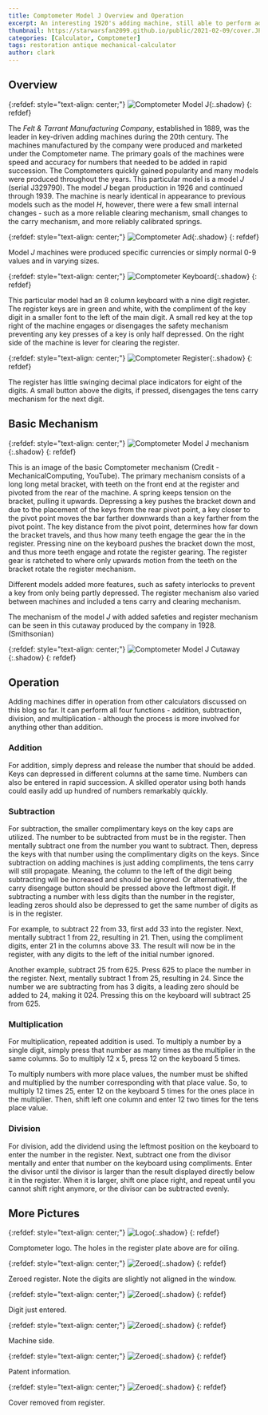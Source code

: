 ```yaml
---
title: Comptometer Model J Overview and Operation 
excerpt: An interesting 1920's adding machine, still able to perform addition, subtraction, multiplication, and division.
thumbnail: https://starwarsfan2099.github.io/public/2021-02-09/cover.JPG
categories: [Calculator, Comptometer]
tags: restoration antique mechanical-calculator
author: clark
---
```


## Overview 

{:refdef: style="text-align: center;"}
![Comptometer Model J](https://starwarsfan2099.github.io/public/2021-02-09/main.JPG){:.shadow}
{: refdef}

The *Felt & Tarrant Manufacturing Company*, established in 1889, was the leader in key-driven adding machines during the 20th century. The machines manufactured by the company were produced and marketed under the Comptometer name. The primary goals of the machines were speed and accuracy for numbers that needed to be added in rapid succession. The Comptometers quickly gained popularity and many models were produced throughout the years. This particular model is a model *J* (serial J329790). The model *J* began production in 1926 and continued through 1939. The machine is nearly identical in appearance to previous models such as the model *H*,  however, there were a few small internal changes - such as a more reliable clearing mechanism, small changes to the carry mechanism, and more reliably calibrated springs. 

{:refdef: style="text-align: center;"}
![Comptometer Ad](https://starwarsfan2099.github.io/public/2021-02-09/ad_1.JPG){:.shadow}
{: refdef}

Model *J* machines were produced specific currencies or simply normal 0-9 values and in varying sizes. 

{:refdef: style="text-align: center;"}
![Comptometer Keyboard](https://starwarsfan2099.github.io/public/2021-02-09/keyboard.JPG){:.shadow}
{: refdef}

This particular model had an 8 column keyboard with a nine digit register. The register keys are in green and white, with the compliment of the key digit in a smaller font to the left of the main digit. A small red key at the top right of the machine engages or disengages the safety mechanism preventing any key presses of a key is only half depressed. On the right side of the machine is lever for clearing the register.

{:refdef: style="text-align: center;"}
![Comptometer Register](https://starwarsfan2099.github.io/public/2021-02-09/register.JPG){:.shadow}
{: refdef}

The register has little swinging decimal place indicators for eight of the digits. A small button above the digits, if pressed, disengages the tens carry mechanism for the next digit.

## Basic Mechanism

{:refdef: style="text-align: center;"}
![Comptometer Model J mechanism](https://starwarsfan2099.github.io/public/2021-02-09/function_1.JPG){:.shadow}
{: refdef}

This is an image of the basic Comptometer mechanism (Credit - MechanicalComputing, YouTube). The primary mechanism consists of a long long metal bracket, with teeth on the front end at the register and pivoted from the rear of the machine. A spring keeps tension on the bracket, pulling it upwards. Depressing a key pushes the bracket down and due to the placement of the keys from the rear pivot point, a key closer to the pivot point moves the bar farther downwards than a key farther from the pivot point. The key distance from the pivot point, determines how far down the bracket travels, and thus how many teeth engage the gear the in the register. Pressing nine on the keyboard pushes the bracket down the most, and thus more teeth engage and rotate the register gearing. The register gear is ratcheted to where only upwards motion from the teeth on the bracket rotate the register mechanism. 

Different models added more features, such as safety interlocks to prevent a key from only being partly depressed. The register mechanism also varied between machines and included a tens carry and clearing mechanism. 

The mechanism of the model *J* with added safeties and register mechanism can be seen in this cutaway produced by the company in 1928. (Smithsonian)

{:refdef: style="text-align: center;"}
![Comptometer Model J Cutaway](https://starwarsfan2099.github.io/public/2021-02-09/cutaway_1.JPG){:.shadow}
{: refdef}

## Operation

Adding machines differ in operation from other calculators discussed on this blog so far. It can perform all four functions - addition, subtraction, division, and multiplication - although the process is more involved for anything other than addition. 

### Addition

 For addition, simply depress and release the number that should be added. Keys can depressed in different columns at the same time. Numbers can also be entered in rapid succession. A skilled operator using both hands could easily add up hundred of numbers remarkably quickly. 

### Subtraction

 For subtraction, the smaller complimentary keys on the key caps are utilized. The number to be subtracted from must be in the register. Then mentally subtract one from the number you want to subtract. Then, depress the keys with that number using the complimentary digits on the keys. Since subtraction on adding machines is just adding compliments, the tens carry will still propagate. Meaning, the column to the left of the digit being subtracting will be increased and should be ignored. Or alternatively, the carry disengage button should be pressed above the leftmost digit. If subtracting a number with less digits than the number in the register, leading zeros should also be depressed to get the same number of digits as is in the register.

 For example, to subtract 22 from 33, first add 33 into the register. Next, mentally subtract 1 from 22, resulting in 21. Then, using the compliment digits, enter 21 in the columns above 33. The result will now be in the register, with any digits to the left of the initial number ignored.

 Another example, subtract 25 from 625. Press 625 to place the number in the register. Next, mentally subtract 1 from 25, resulting in 24. Since the number we are subtracting from has 3 digits, a leading zero should be added to 24, making it 024. Pressing this on the keyboard will subtract 25 from 625. 

### Multiplication

 For multiplication, repeated addition is used. To multiply a number by a single digit, simply press that number as many times as the multiplier in the same columns. So to multiply 12 x 5, press 12 on the keyboard 5 times.

 To multiply numbers with more place values, the number must be shifted and multiplied by the number corresponding with that place value. So, to multiply 12 times 25, enter 12 on the keyboard 5 times for the ones place in the multiplier. Then, shift left one column and enter 12 two times for the tens place value. 

### Division

 For division, add the dividend using the leftmost position on the keyboard to enter the number in the register. Next, subtract one from the divisor mentally and enter that number on the keyboard using compliments. Enter the divisor until the divisor is larger than the result displayed directly below it in the register. When it is larger, shift one place right, and repeat until you cannot shift right anymore, or the divisor can be subtracted evenly. 

## More Pictures

{:refdef: style="text-align: center;"}
![Logo](https://starwarsfan2099.github.io/public/2021-02-09/logo.JPG){:.shadow}
{: refdef}

Comptometer logo. The holes in the register plate above are for oiling.

{:refdef: style="text-align: center;"}
![Zeroed](https://starwarsfan2099.github.io/public/2021-02-09/zeroed.JPG){:.shadow}
{: refdef}

Zeroed register. Note the digits are slightly not aligned in the window. 

{:refdef: style="text-align: center;"}
![Zeroed](https://starwarsfan2099.github.io/public/2021-02-09/entered.JPG){:.shadow}
{: refdef}

Digit just entered.

{:refdef: style="text-align: center;"}
![Zeroed](https://starwarsfan2099.github.io/public/2021-02-09/side.JPG){:.shadow}
{: refdef}

Machine side.

{:refdef: style="text-align: center;"}
![Zeroed](https://starwarsfan2099.github.io/public/2021-02-09/label.JPG){:.shadow}
{: refdef}

Patent information.

{:refdef: style="text-align: center;"}
![Zeroed](https://starwarsfan2099.github.io/public/2021-02-09/cover_removed.JPG){:.shadow}
{: refdef}

Cover removed from register.